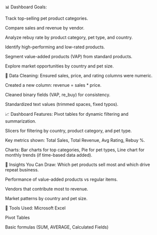 📊 Dashboard Goals:

Track top-selling pet product categories.

Compare sales and revenue by vendor.

Analyze rebuy rate by product category, pet type, and country.

Identify high-performing and low-rated products.

Segment value-added products (VAP) from standard products.

Explore market opportunities by country and pet size.

🧹 Data Cleaning:
Ensured sales, price, and rating columns were numeric.

Created a new column: revenue = sales * price.

Cleaned binary fields (VAP, re_buy) for consistency.

Standardized text values (trimmed spaces, fixed typos).

📈 Dashboard Features:
Pivot tables for dynamic filtering and summarization.

Slicers for filtering by country, product category, and pet type.

Key metrics shown: Total Sales, Total Revenue, Avg Rating, Rebuy %.

Charts: Bar charts for top categories, Pie for pet types, Line chart for monthly trends (if time-based data added).

🧠 Insights You Can Draw:
Which pet products sell most and which drive repeat business.

Performance of value-added products vs regular items.

Vendors that contribute most to revenue.

Market patterns by country and pet size.

🔧 Tools Used:
Microsoft Excel

Pivot Tables

Basic formulas (SUM, AVERAGE, Calculated Fields)
